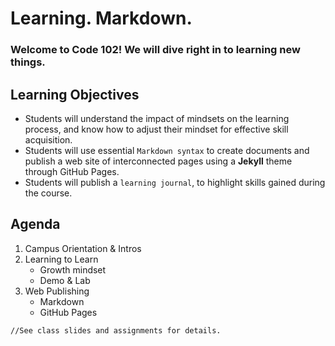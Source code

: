 # Learning. Markdown.
### Welcome to Code 102! We will dive right in to learning new things.

## Learning Objectives
- Students will understand the impact of mindsets on the learning process, and know how to adjust their mindset for effective skill acquisition.
- Students will use essential `Markdown syntax` to create documents and publish a web site of interconnected pages using a **Jekyll** theme through GitHub Pages.
- Students will publish a `learning journal`, to highlight skills gained during the course.

## Agenda
1. Campus Orientation & Intros
1. Learning to Learn
    - Growth mindset
    - Demo & Lab
1. Web Publishing
    - Markdown
    - GitHub Pages

```//See class slides and assignments for details.```